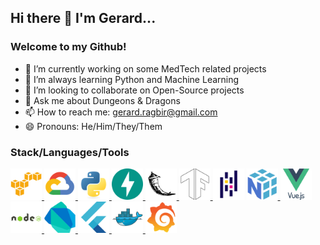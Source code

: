 ## Hi there 👋 I'm Gerard...
### Welcome to my Github!


- 🔭 I’m currently working on some MedTech related projects
- 🌱 I’m always learning Python and Machine Learning 
- 👯 I’m looking to collaborate on Open-Source projects
- 💬 Ask me about Dungeons & Dragons
- 📫 How to reach me: gerard.ragbir@gmail.com
- 😄 Pronouns: He/Him/They/Them


### Stack/Languages/Tools

<p align="left"><a href="https://aws.amazon.com" target="_blank"><img src="https://github.com/devicons/devicon/blob/master/icons/amazonwebservices/amazonwebservices-original.svg" alt="aws" width="50" height="50"/> </a> <a href="https://cloud.google.com" target="_blank"><img src="https://github.com/devicons/devicon/blob/master/icons/googlecloud/googlecloud-original.svg" alt="gcloud" width="50" height="50"/> </a> <a href="https://www.python.org" target="_blank"> <img src="https://github.com/devicons/devicon/blob/master/icons/python/python-original.svg" alt="python" width="50" height="50"/> </a> <a href="https://fastapi.tiangolo.com/" target="_blank"> <img src="https://github.com/devicons/devicon/blob/master/icons/fastapi/fastapi-original.svg" alt="fastapi" width="50" height="50"/> </a> <a href="https://flask.palletsprojects.com/" target="_blank"> <img src="https://github.com/devicons/devicon/blob/master/icons/flask/flask-original.svg" alt="flask" width="50" height="50"/> </a> <a href="https://www.tensorflow.org" target="_blank"> <img src="https://github.com/devicons/devicon/blob/master/icons/tensorflow/tensorflow-line.svg" alt="tensorflow" width="50" height="50"/> </a> <a href="https://pandas.pydata.org" target="_blank"> 
<img src="https://github.com/devicons/devicon/blob/master/icons/pandas/pandas-original.svg" alt="pandas" width="50" height="50"/></a> <a href="https://numpy.org/" target="_blank"> <img src="https://github.com/devicons/devicon/blob/master/icons/numpy/numpy-original.svg" alt="numpy" width="50" height="50"/> </a> <a href="https://vuejs.org/" target="_blank"> <img src="https://raw.githubusercontent.com/devicons/devicon/master/icons/vuejs/vuejs-original-wordmark.svg" alt="vue logo" width="50" height="50"/> </a><a href="https://nodejs.org" target="_blank"> <img src="https://raw.githubusercontent.com/devicons/devicon/master/icons/nodejs/nodejs-original-wordmark.svg" alt="nodejs" width="50" height="50"/> </a><a href="https://dart.dev" target="_blank"> <img src="https://github.com/devicons/devicon/blob/master/icons/dart/dart-original.svg" alt="dart" width="50" height="50"/> </a><a href="https://flutter.dev" target="_blank"> <img src="https://github.com/devicons/devicon/blob/master/icons/flutter/flutter-original.svg" alt="flutter" width="50" height="50"/> </a> <a href="https://www.docker.com" target="_blank"> <img src="https://github.com/devicons/devicon/blob/master/icons/docker/docker-original.svg" alt="docker" width="50" height="50"/> </a> <a href="https://grafana.com" target="_blank"> <img src="https://github.com/devicons/devicon/blob/master/icons/grafana/grafana-original.svg" alt="grafana" width="50" height="50"/> </a> 
</p>
